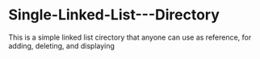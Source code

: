 # Single-Linked-List---Directory
This is a simple linked list cirectory that anyone can use as reference, for adding, deleting, and displaying
